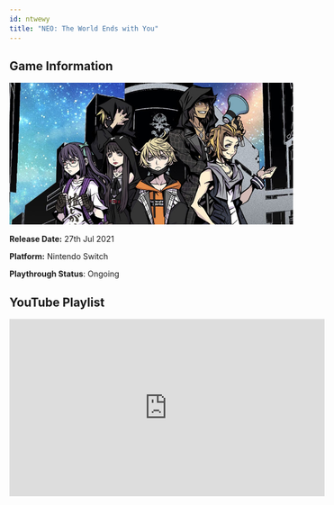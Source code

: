 ```yaml
---
id: ntwewy
title: "NEO: The World Ends with You"
---
```


## Game Information

![image info](../../static/games/ntwewy.jpg)

**Release Date:** 27th Jul 2021

**Platform:** Nintendo Switch

**Playthrough Status**: Ongoing

## YouTube Playlist

<iframe width="560" height="315" src="https://www.youtube-nocookie.com/embed/videoseries?list=PL4SqdMtkmSGuaSK8wnSUs2eg-PdUAPDzc" title="YouTube video player" frameBorder="0" allow="accelerometer; autoplay; clipboard-write; encrypted-media; gyroscope; picture-in-picture" allowFullScreen></iframe>